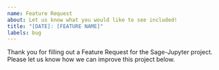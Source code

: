 ```yaml
---
name: Feature Request
about: Let us know what you would like to see included!
title: "[DATE]: [FEATURE NAME]"
labels: bug
---
```


Thank you for filling out a Feature Request for the Sage-Jupyter project.  Please let us know how we can improve this project below.
